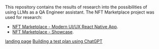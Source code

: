 This repository contains the results of research into the possibilities of using LLMs as a QA Engineer assistant.
The NFT Marketplace project was used for research:
- [NFT Marketplace - Modern UI/UX React Native App](https://github.com/StasKovalchuk/react-native-nft-marketplace).
- [NFT Marketplace - Showcase](https://github.com/StasKovalchuk/nft-marketplace-showcase).

[landing page](https://staskovalchuk.github.io/nft-marketplace-showcase/)
[Building a test plan using ChatGPT](https://www.linkedin.com/pulse/building-test-plan-using-chatgpt-stanislav-kovalchuk-0uobf/)
